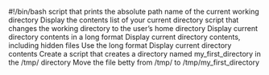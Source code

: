 #!/bin/bash
script that prints the absolute path name of the current working directory
Display the contents list of your current directory
script that changes the working directory to the user’s home directory
Display current directory contents in a long format
Display current directory contents, including hidden files Use the long format
Display current directory contents
Create a script that creates a directory named my_first_directory in the /tmp/ directory
Move the file betty from /tmp/ to /tmp/my_first_directory
